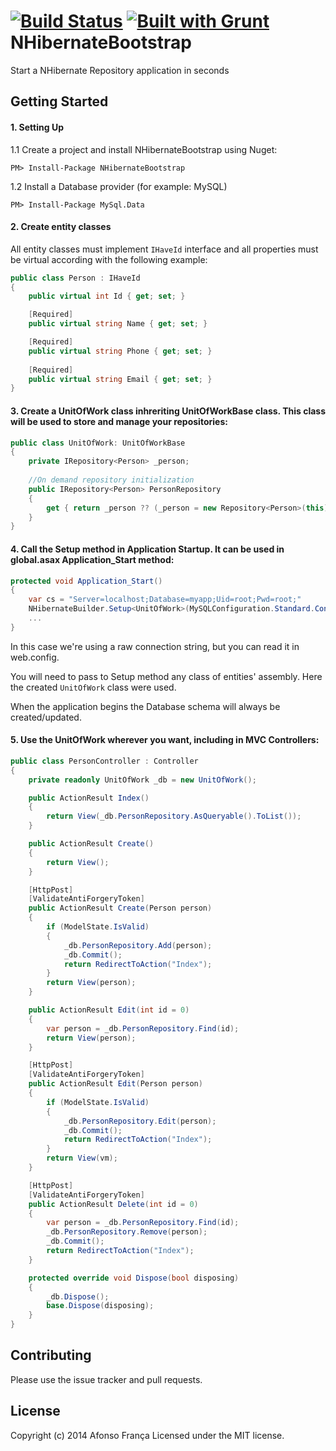 [![Build Status](https://travis-ci.org/afonsof/NHibernateBootstrap.png?branch=master)](https://travis-ci.org/afonsof/NHibernateBootstrap)
[![Built with Grunt](https://cdn.gruntjs.com/builtwith.png)](http://gruntjs.com/)
NHibernateBootstrap
===================

Start a NHibernate Repository application in seconds

## Getting Started

#### 1. Setting Up

1.1 Create a project and install NHibernateBootstrap using Nuget:
```
PM> Install-Package NHibernateBootstrap
```

1.2 Install a Database provider (for example: MySQL)
```
PM> Install-Package MySql.Data
```

#### 2. Create entity classes
All entity classes must implement ``IHaveId`` interface and all properties must be virtual according with the following example:
```c#
public class Person : IHaveId
{
    public virtual int Id { get; set; }

    [Required]
    public virtual string Name { get; set; }

    [Required]
    public virtual string Phone { get; set; }
    
    [Required]
    public virtual string Email { get; set; }
}
```

#### 3. Create a UnitOfWork class inhreriting UnitOfWorkBase class. This class will be used to store and manage your repositories:

```c#
public class UnitOfWork: UnitOfWorkBase
{
    private IRepository<Person> _person;
    
    //On demand repository initialization
    public IRepository<Person> PersonRepository
    {
        get { return _person ?? (_person = new Repository<Person>(this)); }
    }
}
```

#### 4. Call the Setup method in Application Startup. It can be used in global.asax Application_Start method:
```c#
protected void Application_Start()
{
    var cs = "Server=localhost;Database=myapp;Uid=root;Pwd=root;"
    NHibernateBuilder.Setup<UnitOfWork>(MySQLConfiguration.Standard.ConnectionString(cs));
    ...
}
```
In this case we're using a raw connection string, but you can read it in web.config.

You will need to pass to Setup method any class of entities' assembly. Here the created ``UnitOfWork`` class were used.

When the application begins the Database schema will always be created/updated.


#### 5. Use the UnitOfWork wherever you want, including in MVC Controllers:
```c#
public class PersonController : Controller
{
    private readonly UnitOfWork _db = new UnitOfWork();

    public ActionResult Index()
    {
        return View(_db.PersonRepository.AsQueryable().ToList());
    }

    public ActionResult Create()
    {
        return View();
    }

    [HttpPost]
    [ValidateAntiForgeryToken]
    public ActionResult Create(Person person)
    {
        if (ModelState.IsValid)
        {
            _db.PersonRepository.Add(person);
            _db.Commit();
            return RedirectToAction("Index");
        }
        return View(person);
    }

    public ActionResult Edit(int id = 0)
    {
        var person = _db.PersonRepository.Find(id);
        return View(person);
    }

    [HttpPost]
    [ValidateAntiForgeryToken]
    public ActionResult Edit(Person person)
    {
        if (ModelState.IsValid)
        {
            _db.PersonRepository.Edit(person);
            _db.Commit();
            return RedirectToAction("Index");
        }
        return View(vm);
    }

    [HttpPost]
    [ValidateAntiForgeryToken]
    public ActionResult Delete(int id = 0)
    {
        var person = _db.PersonRepository.Find(id);
        _db.PersonRepository.Remove(person);
        _db.Commit();
        return RedirectToAction("Index");
    }

    protected override void Dispose(bool disposing)
    {
        _db.Dispose();
        base.Dispose(disposing);
    }
}
```

## Contributing

Please use the issue tracker and pull requests.

## License
Copyright (c) 2014 Afonso França
Licensed under the MIT license.
